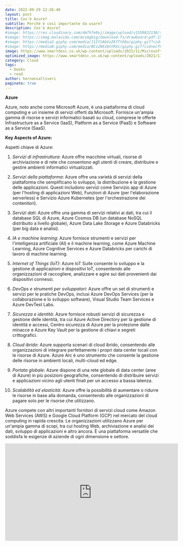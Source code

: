 ```yaml
---
date: 2022-09-29 12:26:40
layout: post
title: Cos'è Azure?
subtitle: Perché è così importante da usare?
description: Cos'è Azure?
#image: https://res.cloudinary.com/dm7h7e8xj/image/upload/v1559822138/theme9_v273a9.jpg
#image: https://imag.malavida.com/mvimgbig/download-fs/drawboard-pdf-15322-5.jpg
#image: https://media2.giphy.com/media/l1IY2AbVzZ6f7tGQo/giphy.gif?cid=ecf05e47c46f4c993306fa86540461d15f358257b387d43f&rid=giphy.gif
#image: https://media0.giphy.com/media/BCs20EzQnYRXi/giphy.gif?cid=ecf05e47f232b1b79d83818de57145545e1c0893e38473eb&rid=giphy.gif
image: https://www.smartdesc.co.uk/wp-content/uploads/2021/11/Microsoft-Azure.jpg
optimized_image: https://www.smartdesc.co.uk/wp-content/uploads/2021/11/Microsoft-Azure.jpg
category: Cloud
tags:
  - books
  - read
author: hernansaltiveri
paginate: true
---
```




**Azure**

Azure, noto anche come Microsoft Azure, è una piattaforma di cloud computing e un insieme di servizi offerti da Microsoft. Fornisce un'ampia gamma di risorse e servizi informatici basati su cloud, comprese le offerte Infrastructure as a Service (IaaS), Platform as a Service (PaaS) e Software as a Service (SaaS).

**Key Aspects of Azure:**

Aspetti chiave di Azure:

1. *Servizi di infrastruttura*: Azure offre macchine virtuali, risorse di archiviazione e di rete che consentono agli utenti di creare, distribuire e gestire ambienti informatici virtualizzati.

2. *Servizi della piattaforma*: Azure offre una varietà di servizi della piattaforma che semplificano lo sviluppo, la distribuzione e la gestione delle applicazioni. Questi includono servizi come Servizio app di Azure (per l'hosting di applicazioni Web), Funzioni di Azure (per l'elaborazione serverless) e Servizio Azure Kubernetes (per l'orchestrazione dei contenitori).

3. *Servizi dati*: Azure offre una gamma di servizi relativi ai dati, tra cui il database SQL di Azure, Azure Cosmos DB (un database NoSQL distribuito a livello globale), Azure Data Lake Storage e Azure Databricks (per big data e analisi).

4. *IA e machine learning*: Azure fornisce strumenti e servizi per l'intelligenza artificiale (AI) e il machine learning, come Azure Machine Learning, Azure Cognitive Services e Azure Databricks per carichi di lavoro di machine learning.

5. *Internet of Things (IoT)*: Azure IoT Suite consente lo sviluppo e la gestione di applicazioni e dispositivi IoT, consentendo alle organizzazioni di raccogliere, analizzare e agire sui dati provenienti dai dispositivi connessi.

6. *DevOps e strumenti per sviluppatori*: Azure offre un set di strumenti e servizi per le pratiche DevOps, inclusi Azure DevOps Services (per la collaborazione e lo sviluppo software), Visual Studio Team Services e Azure DevTest Labs.

7. *Sicurezza e identità*: Azure fornisce robusti servizi di sicurezza e gestione delle identità, tra cui Azure Active Directory per la gestione di identità e accessi, Centro sicurezza di Azure per la protezione dalle minacce e Azure Key Vault per la gestione di chiavi e segreti crittografici.

8. *Cloud ibrido*: Azure supporta scenari di cloud ibrido, consentendo alle organizzazioni di integrare perfettamente i propri data center locali con le risorse di Azure. Azure Arc è uno strumento che consente la gestione  delle risorse in ambienti locali, multi-cloud ed edge.

9. *Portata globale*: Azure dispone di una rete globale di data center (aree di Azure) in più posizioni geografiche, consentendo di distribuire servizi e applicazioni vicino agli utenti finali per un accesso a bassa latenza.

10. *Scalabilità ed elasticità*: Azure offre la possibilità di aumentare o ridurre le risorse in base alla domanda, consentendo alle organizzazioni di pagare solo per le risorse che utilizzano.

Azure compete con altri importanti fornitori di servizi cloud come Amazon Web Services (AWS) e Google Cloud Platform (GCP) nel mercato del cloud computing in rapida crescita. Le organizzazioni utilizzano Azure per un'ampia gamma di scopi, tra cui hosting Web, archiviazione e analisi dei dati, sviluppo di applicazioni e altro ancora. È una piattaforma versatile che soddisfa le esigenze di aziende di ogni dimensione e settore.

<iframe width="560" height="315" src="https://www.youtube.com/embed/YfZ0zk5Zzcw?si=xWu-A0zmQHB3iEj5" title="YouTube video player" frameborder="0" allow="accelerometer; autoplay; clipboard-write; encrypted-media; gyroscope; picture-in-picture; web-share" allowfullscreen></iframe>